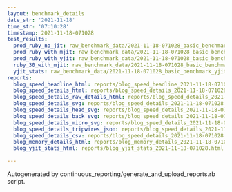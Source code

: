 ```yaml
---
layout: benchmark_details
date_str: '2021-11-18'
time_str: '07:10:28'
timestamp: 2021-11-18-071028
test_results:
  prod_ruby_no_jit: raw_benchmark_data/2021-11-18-071028_basic_benchmark_prod_ruby_no_jit.json
  prod_ruby_with_mjit: raw_benchmark_data/2021-11-18-071028_basic_benchmark_prod_ruby_with_mjit.json
  prod_ruby_with_yjit: raw_benchmark_data/2021-11-18-071028_basic_benchmark_prod_ruby_with_yjit.json
  ruby_30_with_mjit: raw_benchmark_data/2021-11-18-071028_basic_benchmark_ruby_30_with_mjit.json
  yjit_stats: raw_benchmark_data/2021-11-18-071028_basic_benchmark_yjit_stats.json
reports:
  blog_speed_headline_html: reports/blog_speed_headline_2021-11-18-071028.html
  blog_speed_details_html: reports/blog_speed_details_2021-11-18-071028.html
  blog_speed_details_raw_details_html: reports/blog_speed_details_2021-11-18-071028.raw_details.html
  blog_speed_details_svg: reports/blog_speed_details_2021-11-18-071028.svg
  blog_speed_details_head_svg: reports/blog_speed_details_2021-11-18-071028.head.svg
  blog_speed_details_back_svg: reports/blog_speed_details_2021-11-18-071028.back.svg
  blog_speed_details_micro_svg: reports/blog_speed_details_2021-11-18-071028.micro.svg
  blog_speed_details_tripwires_json: reports/blog_speed_details_2021-11-18-071028.tripwires.json
  blog_speed_details_csv: reports/blog_speed_details_2021-11-18-071028.csv
  blog_memory_details_html: reports/blog_memory_details_2021-11-18-071028.html
  blog_yjit_stats_html: reports/blog_yjit_stats_2021-11-18-071028.html

---
```

Autogenerated by continuous_reporting/generate_and_upload_reports.rb script.

